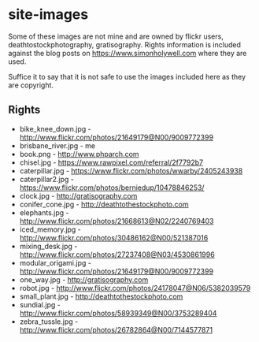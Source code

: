 # site-images

Some of these images are not mine and are owned by flickr users, 
deathtostockphotography, gratisography. Rights information is included
against the blog posts on https://www.simonholywell.com where they
are used.

Suffice it to say that it is not safe to use the images included here
as they are copyright.


## Rights

* bike_knee_down.jpg - http://www.flickr.com/photos/21649179@N00/9009772399
* brisbane_river.jpg - me
* book.png - http://www.phparch.com
* chisel.jpg - https://www.rawpixel.com/referral/2f7792b7
* caterpillar.jpg - https://www.flickr.com/photos/wwarby/2405243938
* caterpillar2.jpg - https://www.flickr.com/photos/berniedup/10478846253/
* clock.jpg - http://gratisography.com
* conifer_cone.jpg - http://deathtothestockphoto.com
* elephants.jpg - http://www.flickr.com/photos/21668613@N02/2240769403
* iced_memory.jpg - http://www.flickr.com/photos/30486162@N00/521387016
* mixing_desk.jpg - http://www.flickr.com/photos/27237408@N03/4530861996
* modular_origami.jpg - http://www.flickr.com/photos/21649179@N00/9009772399
* one_way.jpg - http://gratisography.com
* robot.jpg - http://www.flickr.com/photos/24178047@N06/5382039579
* small_plant.jpg - http://deathtothestockphoto.com
* sundial.jpg - http://www.flickr.com/photos/58939349@N00/3753289404
* zebra_tussle.jpg - http://www.flickr.com/photos/26782864@N00/7144577871

